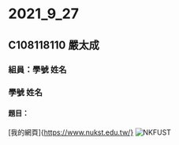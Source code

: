 # 2021_9_27

## C108118110 嚴太成

### 組員：學號 姓名
### 學號 姓名

#### 題目：
[我的網頁]{https://www.nukst.edu.tw/}
![NKFUST](https://www.nkust.edu.tw/var/file/0/1000/img/513/182513897.png)

